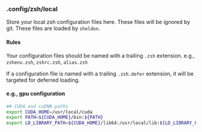 ### .config/zsh/local
Store your local zsh configuration files here. These files will be ignored by git.
These files are loaded by `sheldon`.

#### Rules
Your configuration files should be named with a trailing `.zsh` extension.
e.g., `zshenv.zsh`, `zshrc.zsh`, `alias.zsh`

If a configuration file is named with a trailing `.zsh.defer` extension, it will be targeted for deferred loading.

#### e.g., gpu configuration
```sh
## CUDA and cuDNN paths
export CUDA_HOME=/usr/local/cuda
export PATH=${CUDA_HOME}/bin:${PATH}
export LD_LIBRARY_PATH=${CUDA_HOME}/lib64:/usr/local/lib:${LD_LIBRARY_PATH}
```
